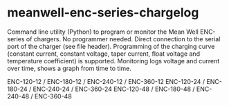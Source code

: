 # meanwell-enc-series-chargelog
Command line utility (Python) to program or monitor the Mean Well ENC-series of chargers.
No programmer needed. Direct connection to the serial port of the charger (see file header).
Programming of the charging curve (constant current, constant voltage, taper current, float
voltage and temperature coefficient) is supported.
Monitoring logs voltage and current over time, shows a graph from time to time.

ENC-120-12 / ENC-180-12 / ENC-240-12 / ENC-360-12
ENC-120-24 / ENC-180-24 / ENC-240-24 / ENC-360-24
ENC-120-48 / ENC-180-48 / ENC-240-48 / ENC-360-48
